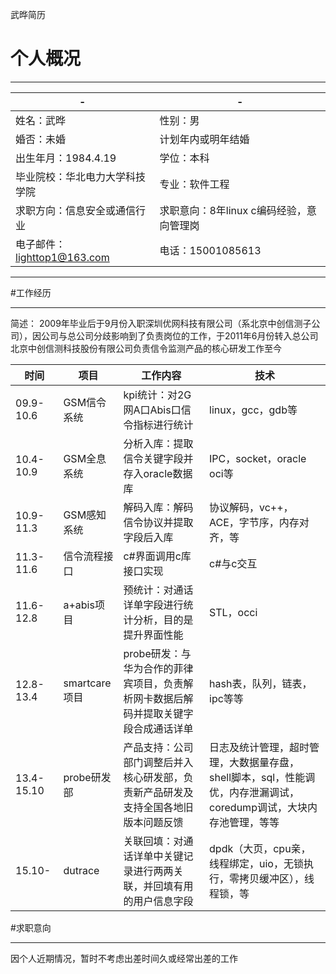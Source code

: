 ﻿<i class="icon-reorder"></i>武晔简历

# 个人概况

---

|-|-|
|--------|--------|
|姓名：武晔|性别：男|
|婚否：未婚|计划年内或明年结婚|
|出生年月：1984.4.19|学位：本科|
|毕业院校：华北电力大学科技学院|专业：软件工程|
|求职方向：信息安全或通信行业|求职意向：8年linux c编码经验，意向管理岗|
|电子邮件：lighttop1@163.com|电话：15001085613|


---

#工作经历

---

简述：
2009年毕业后于9月份入职深圳优网科技有限公司（系北京中创信测子公司），因公司与总公司分歧影响到了负责岗位的工作，于2011年6月份转入总公司北京中创信测科技股份有限公司负责信令监测产品的核心研发工作至今

|时间|项目|工作内容|技术|
|--------|--------|--------|--------|
|09.9-10.6|GSM信令系统|kpi统计：对2G网A口Abis口信令指标进行统计|linux，gcc，gdb等|
|10.4-10.9|GSM全息系统|分析入库：提取信令关键字段并存入oracle数据库|IPC，socket，oracle oci等|
|10.9-11.3|GSM感知系统|解码入库：解码信令协议并提取字段后入库|协议解码，vc++，ACE，字节序，内存对齐，等|
|11.3-11.6|信令流程接口|c#界面调用c库接口实现|c#与c交互|
|11.6-12.8|a+abis项目|预统计：对通话详单字段进行统计分析，目的是提升界面性能|STL，occi|
|12.8-13.4|smartcare项目|probe研发：与华为合作的菲律宾项目，负责解析网卡数据后解码并提取关键字段合成通话详单|hash表，队列，链表，ipc等等|
|13.4-15.10|probe研发部|产品支持：公司部门调整后并入核心研发部，负责新产品研发及支持全国各地旧版本问题反馈|日志及统计管理，超时管理，大数据量存盘，shell脚本，sql，性能调优，内存泄漏调试，coredump调试，大块内存池管理，等等|
|15.10-|dutrace|关联回填：对通话详单中关键记录进行两两关联，并回填有用的用户信息字段|dpdk（大页，cpu亲，线程绑定，uio，无锁执行，零拷贝缓冲区），线程锁，等|


#求职意向

---

因个人近期情况，暂时不考虑出差时间久或经常出差的工作
